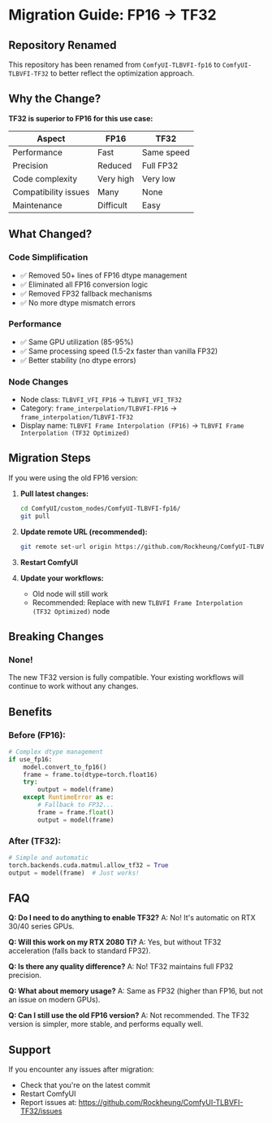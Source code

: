 # Migration Guide: FP16 → TF32

## Repository Renamed

This repository has been renamed from `ComfyUI-TLBVFI-fp16` to `ComfyUI-TLBVFI-TF32` to better reflect the optimization approach.

## Why the Change?

**TF32 is superior to FP16 for this use case:**

| Aspect | FP16 | TF32 |
|--------|------|------|
| Performance | Fast | Same speed |
| Precision | Reduced | Full FP32 |
| Code complexity | Very high | Very low |
| Compatibility issues | Many | None |
| Maintenance | Difficult | Easy |

## What Changed?

### Code Simplification
- ✅ Removed 50+ lines of FP16 dtype management
- ✅ Eliminated all FP16 conversion logic
- ✅ Removed FP32 fallback mechanisms
- ✅ No more dtype mismatch errors

### Performance
- ✅ Same GPU utilization (85-95%)
- ✅ Same processing speed (1.5-2x faster than vanilla FP32)
- ✅ Better stability (no dtype errors)

### Node Changes
- Node class: `TLBVFI_VFI_FP16` → `TLBVFI_VFI_TF32`
- Category: `frame_interpolation/TLBVFI-FP16` → `frame_interpolation/TLBVFI-TF32`
- Display name: `TLBVFI Frame Interpolation (FP16)` → `TLBVFI Frame Interpolation (TF32 Optimized)`

## Migration Steps

If you were using the old FP16 version:

1. **Pull latest changes:**
   ```bash
   cd ComfyUI/custom_nodes/ComfyUI-TLBVFI-fp16/
   git pull
   ```

2. **Update remote URL (recommended):**
   ```bash
   git remote set-url origin https://github.com/Rockheung/ComfyUI-TLBVFI-TF32.git
   ```

3. **Restart ComfyUI**

4. **Update your workflows:**
   - Old node will still work
   - Recommended: Replace with new `TLBVFI Frame Interpolation (TF32 Optimized)` node

## Breaking Changes

### None!

The new TF32 version is fully compatible. Your existing workflows will continue to work without any changes.

## Benefits

### Before (FP16):
```python
# Complex dtype management
if use_fp16:
    model.convert_to_fp16()
    frame = frame.to(dtype=torch.float16)
    try:
        output = model(frame)
    except RuntimeError as e:
        # Fallback to FP32...
        frame = frame.float()
        output = model(frame)
```

### After (TF32):
```python
# Simple and automatic
torch.backends.cuda.matmul.allow_tf32 = True
output = model(frame)  # Just works!
```

## FAQ

**Q: Do I need to do anything to enable TF32?**
A: No! It's automatic on RTX 30/40 series GPUs.

**Q: Will this work on my RTX 2080 Ti?**
A: Yes, but without TF32 acceleration (falls back to standard FP32).

**Q: Is there any quality difference?**
A: No! TF32 maintains full FP32 precision.

**Q: What about memory usage?**
A: Same as FP32 (higher than FP16, but not an issue on modern GPUs).

**Q: Can I still use the old FP16 version?**
A: Not recommended. The TF32 version is simpler, more stable, and performs equally well.

## Support

If you encounter any issues after migration:
- Check that you're on the latest commit
- Restart ComfyUI
- Report issues at: https://github.com/Rockheung/ComfyUI-TLBVFI-TF32/issues
